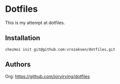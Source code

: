 # Dotfiles

This is my attempt at dotfiles.

## Installation

```
chezmoi init git@github.com:vrozaksen/dotfiles.git
```

## Authors
Org: https://github.com/joryirving/dotfiles
